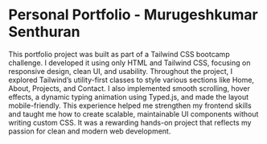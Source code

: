 # Personal Portfolio - Murugeshkumar Senthuran

This portfolio project was built as part of a Tailwind CSS bootcamp challenge. I developed it using only HTML and Tailwind CSS, focusing on responsive design, clean UI, and usability. 
Throughout the project, I explored Tailwind’s utility-first classes to style various sections like Home, About, Projects, and Contact. I also implemented smooth scrolling, hover effects, 
a dynamic typing animation using Typed.js, and made the layout mobile-friendly. This experience helped me strengthen my frontend skills and taught me how to create scalable, maintainable UI 
components without writing custom CSS. It was a rewarding hands-on project that reflects my passion for clean and modern web development.
